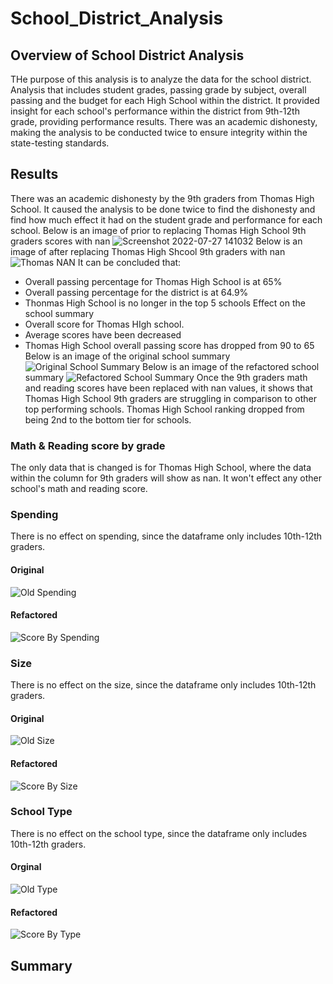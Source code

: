 # School_District_Analysis
## Overview of School District Analysis
THe purpose of this analysis is to analyze the data for the school district. Analysis that includes student grades, passing grade by subject, overall passing and the budget for each High School within the district. It provided insight for each school's performance within the district from 9th-12th grade, providing performance results. There was an academic dishonesty, making the analysis to be conducted twice to ensure integrity within the state-testing standards.
## Results
There was an academic dishonesty by the 9th graders from Thomas High School. It caused the analysis to be done twice to find the dishonesty and find how much effect it had on the student grade and performance for each school. 
Below is an image of prior to replacing Thomas High School 9th graders scores with nan
![Screenshot 2022-07-27 141032](https://user-images.githubusercontent.com/108282027/181353110-30e8b83f-c097-4b29-8146-412680acce9d.png)
Below is an image of after replacing Thomas High Shcool 9th graders with nan
![Thomas NAN](https://user-images.githubusercontent.com/108282027/181353223-fbd0eee6-ef11-453f-83fe-83d49ea87cb8.png)
It can be concluded that:
  - Overall passing percentage for Thomas High School is at 65%
  - Overall passing percentage for the district is at 64.9%
  - Thonmas High School is no longer in the top 5 schools
Effect on the school summary
  - Overall score for Thomas HIgh school.
  - Average scores have been decreased
  - Thomas High School overall passing score has dropped from 90 to 65
Below is an image of the original school summary
![Original School Summary](https://user-images.githubusercontent.com/108282027/181356556-8e4b9835-62d3-4337-b249-3407c8da80ef.png)
Below is an image of the refactored school summary
![Refactored School Summary](https://user-images.githubusercontent.com/108282027/181356601-0c2bce73-74fb-4eeb-bebd-5cb137fbc789.png)
Once the 9th graders math and reading scores have been replaced with nan values, it shows that Thomas High School 9th graders are struggling in comparison to other top performing schools. Thomas High School ranking dropped from being 2nd to the bottom tier for schools.
### Math & Reading score by grade
The only data that is changed is for Thomas High School, where the data within the column for 9th graders will show as nan. It won't effect any other school's math and reading score.  
### Spending
There is no effect on spending, since the dataframe only includes 10th-12th graders. 
#### Original
![Old Spending](https://user-images.githubusercontent.com/108282027/181391836-f10cda6f-fc38-4938-aa02-7065d0870c89.png)
#### Refactored
![Score By Spending](https://user-images.githubusercontent.com/108282027/181391605-e1dc1898-1e4a-405b-a676-dfc9fdea46db.png)
### Size
There is no effect on the size, since the dataframe only includes 10th-12th graders.
#### Original
![Old Size](https://user-images.githubusercontent.com/108282027/181391886-d92975e2-648b-43fe-aec1-2ec5659e031e.png)
#### Refactored
![Score By Size](https://user-images.githubusercontent.com/108282027/181391668-44445af2-e64d-4908-9161-b0960df59a88.png)
### School Type
There is no effect on the school type, since the dataframe only includes 10th-12th graders. 
#### Orginal
![Old Type](https://user-images.githubusercontent.com/108282027/181391981-e4fd6739-253c-445b-ab2c-4d0e6c9e0078.png)
#### Refactored
![Score By Type](https://user-images.githubusercontent.com/108282027/181391720-21e1fc09-30ca-4ae3-aa84-4b6d24250e68.png)
## Summary



